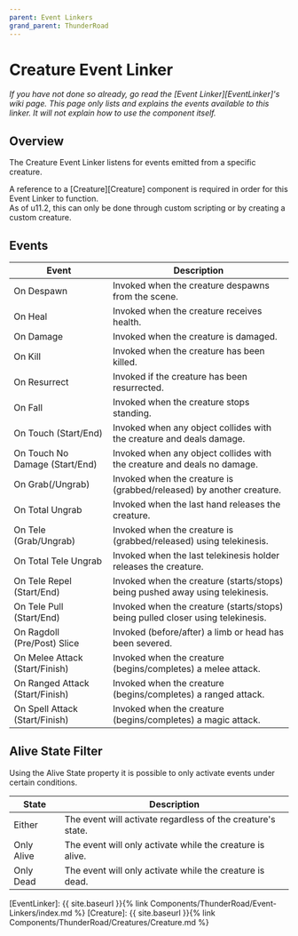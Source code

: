 ```yaml
---
parent: Event Linkers
grand_parent: ThunderRoad
---
```

# Creature Event Linker
*If you have not done so already, go read the [Event Linker][EventLinker]'s wiki page. This page only lists and explains the events available to this linker. It will not explain how to use the component itself.*

## Overview
The Creature Event Linker listens for events emitted from a specific creature.

A reference to a [Creature][Creature] component is required in order for this Event Linker to function.  
As of u11.2, this can only be done through custom scripting or by creating a custom creature.

## Events

| Event                             | Description
| ---                               | ---
| On Despawn                        | Invoked when the creature despawns from the scene.
| On Heal                           | Invoked when the creature receives health.
| On Damage                         | Invoked when the creature is damaged.
| On Kill                           | Invoked when the creature has been killed.
| On Resurrect                      | Invoked if the creature has been resurrected.
| On Fall                           | Invoked when the creature stops standing.
| On Touch (Start/End)              | Invoked when any object collides with the creature and deals damage.
| On Touch No Damage (Start/End)    | Invoked when any object collides with the creature and deals no damage.
| On Grab(/Ungrab)                  | Invoked when the creature is (grabbed/released) by another creature.
| On Total Ungrab                   | Invoked when the last hand releases the creature.
| On Tele (Grab/Ungrab)             | Invoked when the creature is (grabbed/released) using telekinesis.
| On Total Tele Ungrab              | Invoked when the last telekinesis holder releases the creature.
| On Tele Repel (Start/End)         | Invoked when the creature (starts/stops) being pushed away using telekinesis.
| On Tele Pull (Start/End)          | Invoked when the creature (starts/stops) being pulled closer using telekinesis.
| On Ragdoll (Pre/Post) Slice       | Invoked (before/after) a limb or head has been severed.
| On Melee Attack (Start/Finish)    | Invoked when the creature (begins/completes) a melee attack.
| On Ranged Attack (Start/Finish)   | Invoked when the creature (begins/completes) a ranged attack.
| On Spell Attack (Start/Finish)    | Invoked when the creature (begins/completes) a magic attack.


## Alive State Filter
Using the Alive State property it is possible to only activate events under certain conditions.

| State                             | Description
| ---                               |  ---
| Either                            | The event will activate regardless of the creature's state.
| Only Alive                        | The event will only activate while the creature is alive.
| Only Dead                         | The event will only activate while the creature is dead. 



[EventLinker]:  {{ site.baseurl }}{% link Components/ThunderRoad/Event-Linkers/index.md %}
[Creature]:  {{ site.baseurl }}{% link Components/ThunderRoad/Creatures/Creature.md %}